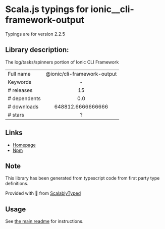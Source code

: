 
# Scala.js typings for ionic__cli-framework-output

Typings are for version 2.2.5

## Library description:
The log/tasks/spinners portion of Ionic CLI Framework

|                    |                 |
| ------------------ | :-------------: |
| Full name          | @ionic/cli-framework-output |
| Keywords           | - |
| # releases         | 15 |
| # dependents       | 0.0 |
| # downloads        | 648812.6666666666 |
| # stars            | ? |

## Links
- [Homepage](https://ionicframework.com/)
- [Npm](https://www.npmjs.com/package/%40ionic%2Fcli-framework-output)
    


## Note
This library has been generated from typescript code from first party type definitions.

Provided with :purple_heart: from [ScalablyTyped](https://github.com/oyvindberg/ScalablyTyped)

## Usage
See [the main readme](../../readme.md) for instructions.


